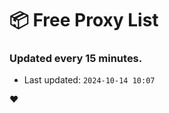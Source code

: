 # :package: Free Proxy List
### Updated every 15 minutes.

- Last updated: `2024-10-14 10:07`

:heart:

